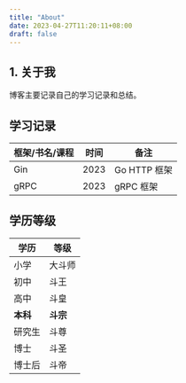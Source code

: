 ```yaml
---
title: "About"
date: 2023-04-27T11:20:11+08:00
draft: false
---
```


## 1. 关于我

博客主要记录自己的学习记录和总结。

## 学习记录

| 框架/书名/课程 | 时间   | 备注         |
|----------|------|------------|
| Gin      | 2023 | Go HTTP 框架 |
| gRPC     | 2023 | gRPC 框架    |

## 学历等级

| 学历  | 等级     |
|-----|--------|
| 小学  | 大斗师    |
| 初中  | 斗王     |
| 高中  | 斗皇     |
| **本科**  | **斗宗** |
| 研究生 | 斗尊     |
| 博士  | 斗圣     |
| 博士后 | 斗帝     |
